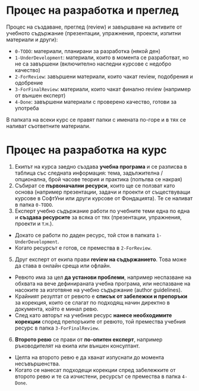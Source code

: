 # Процес на разработка и преглед

Процес на създаване, преглед (review) и завършване на активите от учебното съдържание (презентации, упражнения, проекти, изпитни материали и други):
 - `0-TODO`: материали, планирани за разработка (някой ден)
 - `1-UnderDevelopment`: материали, които в момента се разработват, но не са завършени (включително наследни курсове с недобро качество)
 - `2-ForReview`: завършени материали, които чакат review, подобрения и одобрение
 - `3-ForFinalReview`: материали, които чакат финално review (например от външен експерт)
 - `4-Done`: завършени материали с проверено качество, готови за употреба

В папката на всеки курс се правят папки с имената по-горе и в тях се наливат съответните материали.

# Процес на разработка на курс

1. Екипът на курса заедно създава **учебна програма** и се разписва в таблица със следната информация: тема, задължителна / опционална, брой часове теория и практика (попълва се накрая)
2. Събират се **първоначални ресурси**, които ще се ползват като основа (например презентации, задачи и проекти от съществуващи курсове в СофтУни или други курсове от Фондацията). Те се наливат в папка `0-TODO`.
3. Експерт учебно съдържание работи по учебните теми една по една и **създава ресурсите** за всяка от тях (презентации, упражнения, проекти и т.н.).
  - Докато се работи по даден ресурс, той стои в папката `1-UnderDevelopment`.
  - Когато ресурсът е готов, се премества в `2-ForReview`.
5. Друг експерт от екипа прави **review на съдържанието**. Това може да става в онлайн среща или офлайн.
  - Ревюто има за цел **да установи проблеми**, например неспазване на обхвата на вече дефинираната учебна програма, или неспазване на насоките за изготвяне на учебно съдържание (author guidelines).
  - Крайният резултат от ревюто е **списък от забележки и препоръки** за корекция, които се слагат по подходящ начин директно в документа, който е минал ревю.
  - След като авторът на учебния ресурс **нанесе необходимите корекции** според препоръките от ревюто, той премества учебния ресурс в папка `3-ForFinalReview`.
6. **Второто ревю** се прави от **по-опитен експерт**, например ръководителят на екипа или външен консултант.
  - Целта на второто ревю е да хванат изпуснати до момента несъвършенства.
  - Когато се нанесат подходещи корекции спред забележките от второто ревю и те са изчистени, ресурсът се премества в папка `4-Done`.

